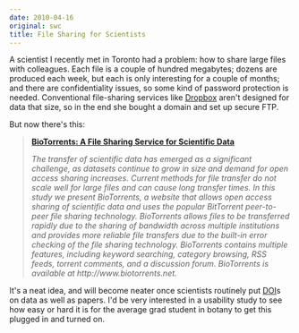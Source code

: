 ```yaml
---
date: 2010-04-16
original: swc
title: File Sharing for Scientists
---
```

<p>A scientist I recently met in Toronto had a problem: how to share large files with colleagues. Each file is a couple of hundred megabytes; dozens are produced each week, but each is only interesting for a couple of months; and there are confidentiality issues, so some kind of password protection is needed. Conventional file-sharing services like <a href="http://www.dropbox.com">Dropbox</a> aren't designed for data that size, so in the end she bought a domain and set up secure FTP.</p>
<p>But now there's this:</p>
<blockquote><p><a href="http://www.plosone.org/article/info%3Adoi%2F10.1371%2Fjournal.pone.0010071"><strong>BioTorrents: A File Sharing Service for Scientific Data</strong></a></p>
<p><em>The transfer of scientific data has emerged as a significant challenge, as datasets continue to grow in size and demand for open access sharing increases. Current methods for file transfer do not scale well for large files and can cause long transfer times. In this study we present BioTorrents, a website that allows open access sharing of scientific data and uses the popular BitTorrent peer-to-peer file sharing technology. BioTorrents allows files to be transferred rapidly due to the sharing of bandwidth across multiple institutions and provides more reliable file transfers due to the built-in error checking of the file sharing technology. BioTorrents contains multiple features, including keyword searching, category browsing, RSS feeds, torrent comments, and a discussion forum. BioTorrents is available at http://www.biotorrents.net.</em></p></blockquote>
<p>It's a neat idea, and will become neater once scientists routinely put <a href="http://www.doi.org/">DOI</a>s on data as well as papers. I'd be very interested in a usability study to see how easy or hard it is for the average grad student in botany to get this plugged in and turned on.</p>
